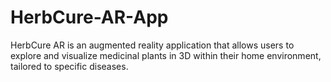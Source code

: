 # HerbCure-AR-App
HerbCure AR is an augmented reality application that allows users to explore and visualize medicinal plants in 3D within their home environment, tailored to specific diseases.
